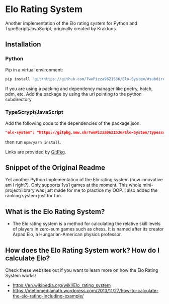 # Elo Rating System

Another implementation of the Elo rating system for Python and
TypeScript/JavaScript, originally created by Kraktoos.

## Installation

### Python

Pip in a virtual environment:

```bash
pip install "git+https://github.com/TwoPizza9621536/Elo-System/#subdirectory=python"
```

If you are using a packing and dependency manager like poetry, hatch, pdm, etc.
Add the package by using the url pointing to the python subdirectory.

### TypeScrypt/JavaScript

Add the following code to the dependencies of the package.json.

```json
"elo-system": "https://gitpkg.now.sh/TwoPizza9621536/Elo-System/typescript?main&scripts.postinstall=npm%20install%20--ignore-scripts%20%26%26%20npm%20run%20build"
```

then run `npm/yarn install`.

Links are provided by [GitPkg](https://gitpkg.vercel.app/).

## Snippet of the Original Readme

Yet another Python Implementation of the Elo rating system (how innovative am I
right?). Only supports 1vs1 games at the moment. This whole mini-project/library
was just made for me to practice my OOP. I also added the ranking system just
for fun.

## What is the Elo Rating System?

- The Elo rating system is a method for calculating the relative skill levels of
  players in zero-sum games such as chess. It is named after its creator Arpad
  Elo, a Hungarian-American physics professor.

## How does the Elo Rating System work? How do I calculate Elo?

Check these websites out if you want to learn more on how the Elo Rating System
works!

- <https://en.wikipedia.org/wiki/Elo_rating_system>
- <https://metinmediamath.wordpress.com/2013/11/27/how-to-calculate-the-elo-rating-including-example/>
